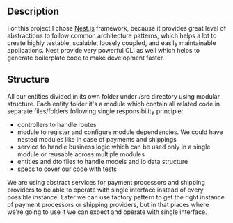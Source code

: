 ## Description

For this project I chose [Nest.js](https://docs.nestjs.com) framework,
because it provides great level of abstractions to follow common architecture patterns,
which helps a lot to create highly testable, scalable, loosely coupled, and easily maintainable applications.
Nest provide very powerful CLI as well which helps to generate boilerplate code to make development faster.


## Structure
All our entities divided in its own folder under /src directory using modular structure.
Each entity folder it's a module which contain all related code in separate files/folders following single responsibility principle:
- controllers to handle routes
- module to register and configure module dependencies. We could have nested modules like in case of payments and shippings
- service to handle business logic which can be used only in a single module or reusable across multiple modules
- entities and dto files to handle models and io data structure
- specs to cover our code with tests

We are using abstract services for payment processors and shipping providers to be able to operate with single interface
instead of every possible instance. Later we can use factory pattern to get the right instance of payment processors or shipping providers,
but in that places where we're going to use it we can expect and operate with single interface.